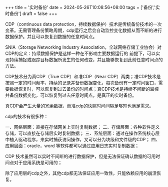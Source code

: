 +++
title = '实时备份'
date = 2024-05-26T10:08:56+08:00
tags = ['备份','实时备份']
draft = false
+++

CDP（continuous data protection，持续数据保护）技术是传统备份技术的一次变革。无需管理备份策略周期，cdp运行之后会自动监控变化数据从而不断的进行数据保护。并且可以恢复到数据的任意时间点。

SNIA（Storage Networking Industry Association，全球网络存储工业协会）对CDP的定义：持续数据保护是这样一种在不影响主要数据运行的 前提下，可以实现持续捕捉或跟踪目标数据所发生的任何改变，并且能够恢复到此前任意时间点的方法。

CDP技术分为真CDP（True CDP）和准CDP（Near CDP）两类；准CDP技术是按照一定的时间频率，持续的记录并备份数据变化，每次备份有一定时间窗口，需要数据恢复时，可以恢复到过去备份的时间点；真CDP技术是持续不间断的监控并备份数据变化，可以恢复到过去任意时间点，是真正的实时备份。

真CDP会产生大量的冗余数据，而准cdp的快照时间间隔足够短也满足需求。

cdp的技术有很多种：

一、网络层面：直接在存储网关上实时复制数据；
二、存储层面：各种软件定义存储，可以直接在存储层实时复制数据；
三、系统层面：通过在操作系统核心层中植入驱动程序，来实时捕获访问操作，又可以分为块级和文件级的CDP；
四、应用层面：oracle，word 等软件都可以通过应用日志实时复制数据；

CDP 技术虽然可以实时不间断的进行数据保护，但是无法保证确认数据的可用时间点对于应用系统是可用的；

除了应用层的cdp之外，其他cdp都无法保证应用一致性，只能依赖应用的崩溃恢复。
